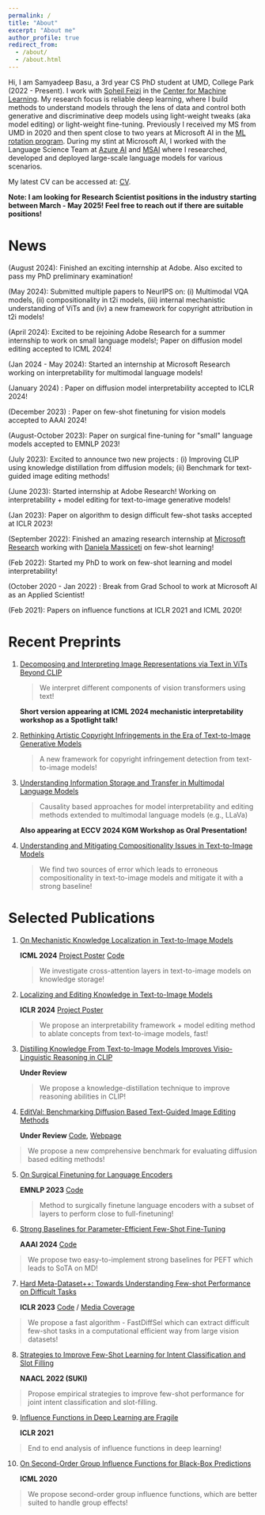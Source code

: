 ```yaml
---
permalink: /
title: "About"
excerpt: "About me"
author_profile: true
redirect_from: 
  - /about/
  - /about.html
---
```


Hi, I am Samyadeep Basu, a 3rd year CS PhD student at UMD, College Park (2022 - Present). I work with [Soheil Feizi](https://www.cs.umd.edu/~sfeizi/) in the [Center for Machine Learning](https://ml.umd.edu/). My research focus is reliable deep learning, where I build methods to understand models through the lens of data and control both generative and discriminative deep models using light-weight tweaks (aka model editing) or light-weight fine-tuning. Previously I received my MS from UMD in 2020 and then spent close to two years at Microsoft AI in the [ML rotation program](https://www.microsoftnewengland.com/maidap/). During my stint at Microsoft AI, I worked with the Language Science Team at [Azure AI](https://www.microsoft.com/en-us/research/group/cognitive-services-research/knowledge-and-language/) and [MSAI](https://www.microsoft.com/en-us/research/group/artificial-intelligence-research-munich/) where I researched, developed and deployed large-scale language models for various scenarios. 

My latest CV can be accessed at: [CV](https://drive.google.com/file/d/1fpDMF078bSlExDIFAzOgMxJ2Smbe2gpe/view?usp=sharing).

**Note: I am looking for Research Scientist positions in the industry starting between March - May 2025! Feel free to reach out if there are suitable positions!** 

News 
======
 (August 2024): Finished an exciting internship at Adobe. Also excited to pass my PhD preliminary examination!

 (May 2024): Submitted multiple papers to NeurIPS on: (i) Multimodal VQA models, (ii) compositionality in t2i models, (iii) internal mechanistic understanding of ViTs and (iv) a new framework for copyright attribution in t2i models! 
 
 (April 2024): Excited to be rejoining Adobe Research for a summer internship to work on small language models!; Paper on diffusion model editing accepted to ICML 2024!
 
 (Jan 2024 - May 2024): Started an internship at Microsoft Research working on interpretability for multimodal language models!
 
 (January 2024) : Paper on diffusion model interpretability accepted to ICLR 2024!
 
 (December 2023) : Paper on few-shot finetuning for vision models accepted to AAAI 2024!
 
 (August-October 2023): Paper on surgical fine-tuning for "small" language models accepted to EMNLP 2023!
 
 (July 2023): Excited to announce two new projects : (i) Improving CLIP using knowledge distillation from diffusion models; (ii) Benchmark for text-guided  image editing methods! 
 
 (June 2023): Started internship at Adobe Research! Working on interpretability + model editing for text-to-image generative models!
 
 (Jan 2023): Paper on algorithm to design difficult few-shot tasks accepted at ICLR 2023!
 
 (September 2022): Finished an amazing research internship at [Microsoft Research](https://www.microsoft.com/en-us/research/) working with [Daniela Massiceti](https://www.microsoft.com/en-us/research/people/dmassiceti/) on few-shot learning!
 
 (Feb 2022): Started my PhD to work on few-shot learning and model interpretability!

 (October 2020 - Jan 2022) : Break from Grad School to work at Microsoft AI as an Applied Scientist!
 
 (Feb 2021): Papers on influence functions at ICLR 2021 and ICML 2020!

**Recent Preprints**
======
1. [Decomposing and Interpreting Image Representations via Text in ViTs Beyond CLIP](https://arxiv.org/abs/2406.01583)

   > We interpret different components of vision transformers using text!
   
   **Short version appearing at ICML 2024 mechanistic interpretability workshop as a Spotlight talk!**
  
2. [Rethinking Artistic Copyright Infringements in the Era of Text-to-Image Generative Models](https://arxiv.org/abs/2404.08030)

   > A new framework for copyright infringement detection from text-to-image models!

3. [Understanding Information Storage and Transfer in Multimodal Language Models](https://arxiv.org/html/2406.04236v1)

   > Causality based approaches for model interpretability and editing methods extended to multimodal language models (e.g., LLaVa)

   **Also appearing at ECCV 2024 KGM Workshop as Oral Presentation!**

4. [Understanding and Mitigating Compositionality Issues in Text-to-Image Models](https://arxiv.org/abs/2406.07844)

   > We find two sources of error which leads to erroneous compositionality in text-to-image models and mitigate it with a strong baseline!
   
   

Selected Publications
======
1. [On Mechanistic Knowledge Localization in Text-to-Image Models](https://arxiv.org/abs/2405.01008)
   
   **ICML 2024** [Project Poster](https://drive.google.com/file/d/1LyiLP3sWK09m7SJ9gYIXqdXGKD7ER2Gv/view?usp=sharing) [Code](https://github.com/samyadeepbasu/LocoGen)
   > We investigate cross-attention layers in text-to-image models on knowledge storage!
     
2. [Localizing and Editing Knowledge in Text-to-Image Models](https://arxiv.org/abs/2310.13730)
   
   **ICLR 2024** [Project Poster](https://drive.google.com/file/d/1wyvOe1vhsE8eF_YeztvbMdlbbEXOoNmW/view?usp=sharing)
   > We propose an interpretability framework + model editing method to ablate concepts from text-to-image models, fast!
   
3. [Distilling Knowledge From Text-to-Image Models Improves Visio-Linguistic Reasoning in CLIP](https://arxiv.org/abs/2307.09233)

   **Under Review**
   > We propose a knowledge-distillation technique to improve reasoning abilities in CLIP!
     
4. [EditVal: Benchmarking Diffusion Based Text-Guided Image Editing Methods](https://arxiv.org/abs/2310.02426)
 
   **Under Review** [Code](https://github.com/deep-ml-research/editval_code), [Webpage](https://deep-ml-research.github.io/editval/)
  > We propose a new comprehensive benchmark for evaluating diffusion based editing methods!

5. [On Surgical Finetuning for Language Encoders](https://samyadeepbasu.github.io)

   **EMNLP 2023** [Code](https://github.com/ymtao5219/surgical_fine_tuning)
   > Method to surgically finetune language encoders with a subset of layers to perform close to full-finetuning!
   
6. [Strong Baselines for Parameter-Efficient Few-Shot Fine-Tuning](https://arxiv.org/abs/2304.01917) 

   **AAAI 2024** [Code](https://github.com/Samyadeep/)
  > We propose two easy-to-implement strong baselines for PEFT which leads to SoTA on MD!
7. [Hard Meta-Dataset++: Towards Understanding Few-shot Performance on Difficult Tasks](https://openreview.net/pdf?id=wq0luyH3m4) 

   **ICLR 2023** [Code](https://github.com/Samyadeep/HardMD) / [Media Coverage](https://www.microsoft.com/en-us/research/blog/frontiers-of-multimodal-learning-a-responsible-ai-approach/)
  > We propose a fast algorithm - FastDiffSel which can extract difficult few-shot tasks in a computational efficient way from large vision datasets!
8. [Strategies to Improve Few-Shot Learning for Intent Classification and Slot Filling](https://arxiv.org/abs/2109.08754) 

   **NAACL 2022 (SUKI)**
  > Propose empirical strategies to improve few-shot performance for joint intent classification and slot-filling.
9. [Influence Functions in Deep Learning are Fragile](https://arxiv.org/abs/2006.14651) 
    
   **ICLR 2021**
  > End to end analysis of influence functions in deep learning!

10. [On Second-Order Group Influence Functions for Black-Box Predictions](http://proceedings.mlr.press/v119/basu20b.html) 

     **ICML 2020**
  > We propose second-order group influence functions, which are better suited to handle group effects!


